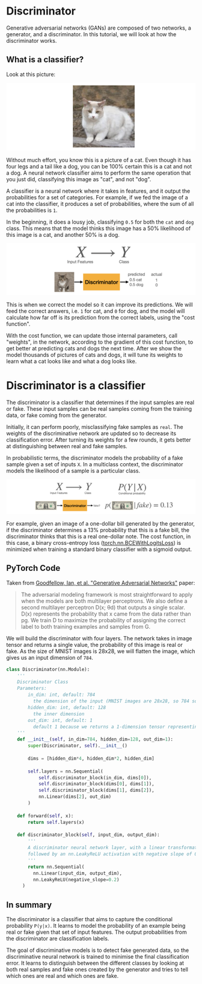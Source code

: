 # Discriminator

Generative adversarial networks (GANs) are composed of two networks, a generator, and a discriminator. In this tutorial, we will look at how the discriminator works. 

## What is a classifier?

Look at this picture:

![cat](assets/01.png)

Without much effort, you know this is a picture of a cat. Even though it has four legs and a tail like a dog, you can be 100% certain this is a cat and not a dog. A neural network classifier aims to perform the same operation that you just did, classifying this image as "cat", and not "dog".

A classifier is a neural network where it takes in features, and it output the probabilities for a set of categories. For example, if we fed the image of a cat into the classifier, it produces a set of probabilities, where the sum of all the probabilities is `1`. 

In the beginning, it does a lousy job, classifying `0.5` for both the `cat` and `dog` class. This means that the model thinks this image has a 50% likelihood of this image is a cat, and another 50% is a dog. 

![classifying](assets/02.png)

This is when we correct the model so it can improve its predictions. We will feed the correct answers, i.e. `1` for cat, and `0` for dog, and the model will calculate how far off is its prediction from the correct labels, using the "cost function". 

With the cost function, we can update those internal parameters, call "weights", in the network, according to the gradient of this cost function, to get better at predicting cats and dogs the next time. After we show the model thousands of pictures of cats and dogs, it will tune its weights to learn what a cat looks like and what a dog looks like.

# Discriminator is a classifier

The discriminator is a classifier that determines if the input samples are real or fake. These input samples can be real samples coming from the training data, or fake coming from the generator. 

Initially, it can perform poorly, misclassifying fake samples as `real`. The weights of the discriminative network are updated so to decrease its classification error. After turning its weights for a few rounds, it gets better at distinguishing between real and fake samples. 

In probabilistic terms, the discriminator models the probability of a fake sample given a set of inputs `X`. In a multiclass context, the discriminator models the likelihood of a sample is a particular class.

![probability](assets/03.png)

For example, given an image of a one-dollar bill generated by the generator, if the discriminator determines a 13% probability that this is a fake bill, the discriminator thinks that this is a real one-dollar note. The cost function, in this case, a binary cross-entropy loss ([torch.nn.BCEWithLogitsLoss](https://pytorch.org/docs/stable/generated/torch.nn.BCEWithLogitsLoss.html)) is minimized when training a standard binary classifier with a sigmoid output.

## PyTorch Code

Taken from [Goodfellow, Ian, et al. "Generative Adversarial Networks"](https://github.com/jinglescode/generative-adversarial-networks/blob/main/tutorials/01%20Intuition%20Behind%20GANs/assets/Generative%20Adversarial%20Networks.pdf) paper:

> The adversarial modeling framework is most straightforward to apply when the models are both multilayer perceptrons. We also define a second multilayer perceptron D(x; θd) that outputs a single scalar. D(x) represents the probability that x came from the data rather than pg. We train D to maximize the probability of assigning the correct label to both training examples and samples from G. 

We will build the discriminator with four layers. The network takes in image tensor and returns a single value, the probability of this image is real or fake. As the size of MNIST images is 28x28, we will flatten the image, which gives us an input dimension of `784`.

```python
class Discriminator(nn.Module):
    '''
    Discriminator Class
    Parameters:
        in_dim: int, default: 784
          the dimension of the input (MNIST images are 28x28, so 784 so is the default)
        hidden_dim: int, default: 128
          the inner dimension
        out_dim: int, default: 1
          default 1 because we returns a 1-dimension tensor representing fake/real
    '''
    def __init__(self, in_dim=784, hidden_dim=128, out_dim=1):
        super(Discriminator, self).__init__()

        dims = [hidden_dim*4, hidden_dim*2, hidden_dim]

        self.layers = nn.Sequential(
            self.discriminator_block(in_dim, dims[0]),
            self.discriminator_block(dims[0], dims[1]),
            self.discriminator_block(dims[1], dims[2]),
            nn.Linear(dims[2], out_dim)
        )

    def forward(self, x):
        return self.layers(x)
    
    def discriminator_block(self, input_dim, output_dim):
        '''
        A discriminator neural network layer, with a linear transformation 
        followed by an nn.LeakyReLU activation with negative slope of 0.2 
        '''
        return nn.Sequential(
          nn.Linear(input_dim, output_dim),
          nn.LeakyReLU(negative_slope=0.2)
      )
```

## In summary

The discriminator is a classifier that aims to capture the conditional probability `P(y|x)`. It learns to model the probability of an example being real or fake given that set of input features. The output probabilities from the discriminator are classification labels.

The goal of discriminative models is to detect fake generated data, so the discriminative neural network is trained to minimise the final classification error. It learns to distinguish between the different classes by looking at both real samples and fake ones created by the generator and tries to tell which ones are real and which ones are fake.